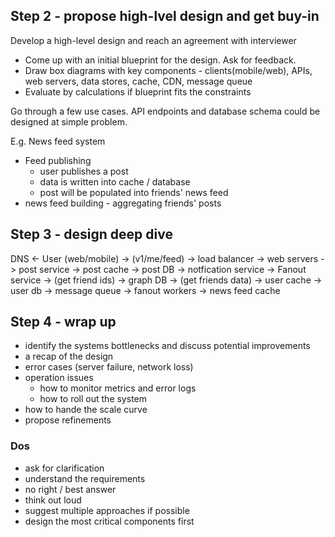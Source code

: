 ## Step 2 - propose high-lvel design and get buy-in

Develop a high-level design and reach an agreement with interviewer
- Come up with an initial blueprint for the design. Ask for feedback.
- Draw box diagrams with key components - clients(mobile/web), APIs, web servers, data stores, cache, CDN, message queue
- Evaluate by calculations if blueprint fits the constraints

Go through a few use cases.
API endpoints and database schema could be designed at simple problem.

E.g. News feed system

- Feed publishing
  - user publishes a post
  - data is written into cache / database
  - post will be populated into friends' news feed
- news feed building - aggregating friends' posts 

## Step 3 - design deep dive
DNS <- User (web/mobile) -> (v1/me/feed) -> load balancer -> web servers -> post service -> post cache -> post DB
																		 -> notfication service
																		 -> Fanout service -> (get friend ids) -> graph DB
																		 				   -> (get friends data) -> user cache -> user db
																		 				   -> message queue -> fanout workers -> news feed cache

## Step 4 - wrap up
- identify the systems bottlenecks and discuss potential improvements
- a recap of the design
- error cases (server failure, network loss)
- operation issues
	- how to monitor metrics and error logs
	- how to roll out the system
- how to hande the scale curve
- propose refinements

### Dos
- ask for clarification
- understand the requirements
- no right / best answer
- think out loud
- suggest multiple approaches if possible
- design the most critical components first

